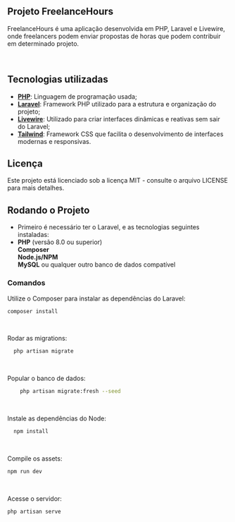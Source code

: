 ## Projeto FreelanceHours

FreelanceHours é uma aplicação desenvolvida em PHP, Laravel e Livewire, onde freelancers podem enviar propostas de horas que podem contribuir em determinado projeto.

<br>


## Tecnologias utilizadas

- [**PHP**](https://www.php.net/): Linguagem de programação usada;
- [**Laravel**](https://laravel.com/): Framework PHP utilizado para a estrutura e organização do projeto;
- [**Livewire**](https://laravel-livewire.com/): Utilizado para criar interfaces dinâmicas e reativas sem sair do Laravel;
- [**Tailwind**](https://tailwindcss.com/): Framework CSS que facilita o desenvolvimento de interfaces modernas e responsivas.


## Licença

Este projeto está licenciado sob a licença MIT - consulte o arquivo LICENSE para mais detalhes.


## Rodando o Projeto
- Primeiro é necessário ter o Laravel, e as tecnologias seguintes instaladas:
- **PHP** (versão 8.0 ou superior) <br>
**Composer**  <br>
**Node.js/NPM** <br>
**MySQL** ou qualquer outro banco de dados compatível

### Comandos

Utilize o Composer para instalar as dependências do Laravel:
  ```sh
  composer install
  ```
<br>

Rodar as migrations:
```sh
  php artisan migrate
  ```
<br>

Popular o banco de dados:
```sh
    php artisan migrate:fresh --seed
```
<br>

Instale as dependências do Node:
```sh
  npm install
  ```
<br>

Compile os assets:
  ```sh
  npm run dev
  ```
<br>

  Acesse o servidor:
  ```sh
  php artisan serve
  ```
  

  

